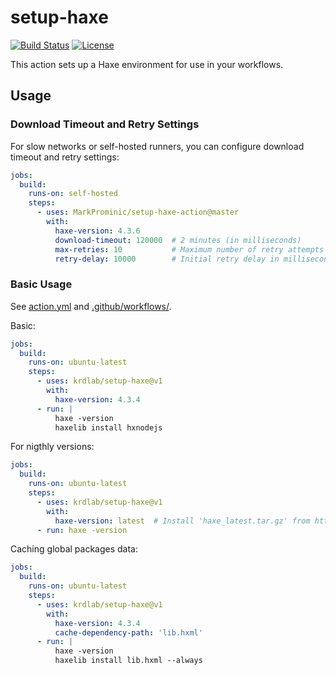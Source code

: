 # setup-haxe

[![Build Status](https://github.com/krdlab/setup-haxe/actions/workflows/test.yml/badge.svg "GitHub Actions")](https://github.com/krdlab/setup-haxe/actions/workflows/test.yml)
[![License](https://img.shields.io/github/license/krdlab/setup-haxe.svg?label=license)](#license)

This action sets up a Haxe environment for use in your workflows.

## Usage

### Download Timeout and Retry Settings

For slow networks or self-hosted runners, you can configure download timeout and retry settings:

```yaml
jobs:
  build:
    runs-on: self-hosted
    steps:
      - uses: MarkProminic/setup-haxe-action@master
        with:
          haxe-version: 4.3.6
          download-timeout: 120000  # 2 minutes (in milliseconds)
          max-retries: 10           # Maximum number of retry attempts
          retry-delay: 10000        # Initial retry delay in milliseconds (increases exponentially)
```

### Basic Usage

See [action.yml](action.yml) and [.github/workflows/](.github/workflows/).

Basic:
```yaml
jobs:
  build:
    runs-on: ubuntu-latest
    steps:
      - uses: krdlab/setup-haxe@v1
        with:
          haxe-version: 4.3.4
      - run: |
          haxe -version
          haxelib install hxnodejs
```

For nigthly versions:
```yaml
jobs:
  build:
    runs-on: ubuntu-latest
    steps:
      - uses: krdlab/setup-haxe@v1
        with:
          haxe-version: latest  # Install 'haxe_latest.tar.gz' from https://build.haxe.org/builds/haxe/linux64/
      - run: haxe -version
```

Caching global packages data:
```yaml
jobs:
  build:
    runs-on: ubuntu-latest
    steps:
      - uses: krdlab/setup-haxe@v1
        with:
          haxe-version: 4.3.4
          cache-dependency-path: 'lib.hxml'
      - run: |
          haxe -version
          haxelib install lib.hxml --always
```
